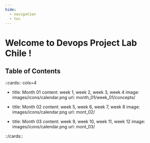 ```yaml
---
hide:
  - navigation
  - toc
---
```


# Welcome to Devops Project Lab Chile !


## Table of Contents

::cards:: cols=4

- title: Month 01
  content: week 1, week 2, week 3, week 4
  image: images/icons/calendar.png
  url: month_01/week_01/concepts/

- title: Month 02
  content: week 5, week 6, week 7, week 8
  image: images/icons/calendar.png
  url: mont_02/

- title: Month 03
  content: week 9, week 10, week 11, week 12
  image: images/icons/calendar.png
  url: mont_03/



::/cards::
